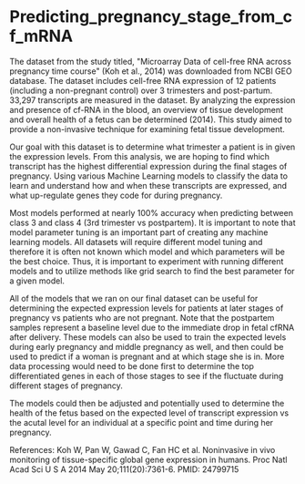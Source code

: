 # Predicting_pregnancy_stage_from_cf_mRNA

The dataset from the study titled, "Microarray Data of cell-free RNA across pregnancy time course" (Koh et
al., 2014) was downloaded from NCBI GEO database. The dataset includes cell-free RNA expression of 12
patients (including a non-pregnant control) over 3 trimesters and post-partum. 33,297 transcripts are
measured in the dataset. By analyzing the expression and presence of cf-RNA in the blood, an overview of
tissue development and overall health of a fetus can be determined (2014). This study aimed to provide a
non-invasive technique for examining fetal tissue development.

Our goal with this dataset is to determine what trimester a patient is in given the expression levels. From
this analysis, we are hoping to find which transcript has the highest differential expression during the final
stages of pregnancy. Using various Machine Learning models to classify the data to learn and understand
how and when these transcripts are expressed, and what up-regulate genes they code for during
pregnancy.

Most models performed at nearly 100% accuracy when predicting between class 3 and class 4 (3rd
trimester vs postpartem). It is important to note that model parameter tuning is an important part of
creating any machine learning models. All datasets will require different model tuning and therefore it is
often not known which model and which parameters will be the best choice. Thus, it is important to
experiment with running different models and to utilize methods like grid search to find the best parameter
for a given model.

All of the models that we ran on our final dataset can be useful for determining the expected expression
levels for patients at later stages of pregnancy vs patients who are not pregnant. Note that the postpartem
samples represent a baseline level due to the immediate drop in fetal cfRNA after delivery. These models
can also be used to train the expected levels during early pregnancy and middle pregnancy as well, and
then could be used to predict if a woman is pregnant and at which stage she is in. More data processing
would need to be done first to determine the top differentiated genes in each of those stages to see if the
fluctuate during different stages of pregnancy.

The models could then be adjusted and potentially used to determine the health of the fetus based on the
expected level of transcript expression vs the acutal level for an individual at a specific point and time
during her pregnancy.

References: Koh W, Pan W, Gawad C, Fan HC et al. Noninvasive in vivo monitoring of tissue-specific global gene
expression in humans. Proc Natl Acad Sci U S A 2014 May 20;111(20):7361-6. PMID: 24799715
